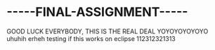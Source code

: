 # -----FINAL-ASSIGNMENT-----
GOOD LUCK EVERYBODY, THIS IS THE REAL DEAL
YOYOYOYOYOYO
uhuhih
erheh
testing if this works on eclipse
112312321313